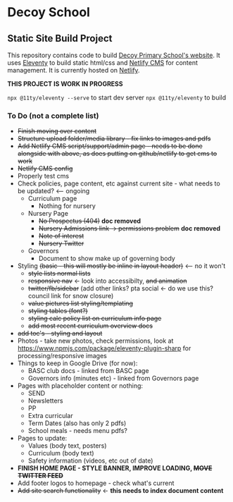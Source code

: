 # Decoy School

## Static Site Build Project

This repository contains code to build [Decoy Primary School's website](http://www.decoyschool.co.uk). It uses [Eleventy](https://www.11ty.dev) to build static html/css and [Netlify CMS](https://www.netlifycms.org) for content management. It is currently hosted on [Netlify](https://www.netlify.com).

**THIS PROJECT IS WORK IN PROGRESS**

`npx @11ty/eleventy --serve` to start dev server
`npx @11ty/eleventy` to build

### To Do (not a complete list)

- ~~Finish moving over content~~
- ~~Structure upload folder/media library - fix links to images and pdfs~~
- ~~Add Netlify CMS script/support/admin page - needs to be done alongside with above, as does putting on github/netlify to get cms to work~~
- ~~Netlify CMS config~~
- Properly test cms
- Check policies, page content, etc against current site - what needs to be updated? <-- ongoing
  - Curriculum page
    - Nothing for nursery
  - Nursery Page
    - ~~No Prospectus (404)~~ **doc removed**
    - ~~Nursery Admissions link -> permissions problem~~ **doc removed**
    - ~~Note of interest~~
    - ~~Nursery Twitter~~
  - Governors
    - Document to show make up of governing body
- Styling ~~(basic - this will mostly be inline in layout header)~~ <-- no it won't
  - ~~style lists normal lists~~
  - ~~responsive nav~~ <- look into accessibilty, ~~and animation~~
  - ~~twitter/fb/sidebar~~ (add other links? pta social <- do we use this? council link for snow closure)
  - ~~value pictures list styling/templating~~
  - ~~styling tables (font?)~~
  - ~~styling calc policy list on curriculum info page~~
  - ~~add most recent curriculum overview docs~~
- ~~add toc's - styling and layout~~
- Photos - take new photos, check permissions, look at https://www.npmjs.com/package/eleventy-plugin-sharp for processing/responsive images
- Things to keep in Google Drive (for now):
  - BASC club docs - linked from BASC page
  - Governors info (minutes etc) - linked from Governors page
- Pages with placeholder content or nothing:
  - SEND
  - Newsletters
  - PP
  - Extra curricular
  - Term Dates (also has only 2 pdfs)
  - School meals - needs menu pdfs?
- Pages to update:
  - Values (body text, posters)
  - Curriculum (body text)
  - Safety information (videos, etc out of date)
- **FINISH HOME PAGE - STYLE BANNER, IMPROVE LOADING, ~~MOVE TWITTER FEED~~**
- Add footer logos to homepage - check what's current
- ~~Add site search functionality~~ <- **this needs to index document content**
